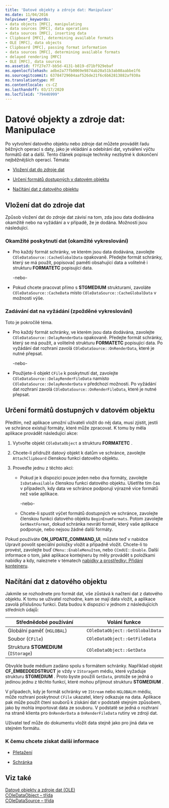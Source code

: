 ```yaml
---
title: 'Datové objekty a zdroje dat: Manipulace'
ms.date: 11/04/2016
helpviewer_keywords:
- data objects [MFC], manipulating
- data sources [MFC], data operations
- data sources [MFC], inserting data
- Clipboard [MFC], determining available formats
- OLE [MFC], data objects
- Clipboard [MFC], passing format information
- data sources [MFC], determining available formats
- delayed rendering [MFC]
- OLE [MFC], data sources
ms.assetid: f7f27e77-bb5d-4131-b819-d71bf929ebaf
ms.openlocfilehash: adbe2a77fb0069e9874ab20a51b3ab08aabbe1f6
ms.sourcegitcommit: 63784729604aaf526de21f6c6b62813882af930a
ms.translationtype: MT
ms.contentlocale: cs-CZ
ms.lasthandoff: 03/17/2020
ms.locfileid: "79446999"
---
```

# <a name="data-objects-and-data-sources-manipulation"></a>Datové objekty a zdroje dat: Manipulace

Po vytvoření datového objektu nebo zdroje dat můžete provádět řadu běžných operací s daty, jako je vkládání a odebírání dat, vytváření výčtu formátů dat a další. Tento článek popisuje techniky nezbytné k dokončení nejběžnějších operací. Témata:

- [Vložení dat do zdroje dat](#_core_inserting_data_into_a_data_source)

- [Určení formátů dostupných v datovém objektu](#_core_determining_the_formats_available_in_a_data_object)

- [Načítání dat z datového objektu](#_core_retrieving_data_from_a_data_object)

##  <a name="_core_inserting_data_into_a_data_source"></a>Vložení dat do zdroje dat

Způsob vložení dat do zdroje dat závisí na tom, zda jsou data dodávána okamžitě nebo na vyžádání a v případě, že je dodána. Možnosti jsou následující.

### <a name="supplying-data-immediately-immediate-rendering"></a>Okamžité poskytnutí dat (okamžité vykreslování)

- Pro každý formát schránky, ve kterém jsou data dodávána, zavolejte `COleDataSource::CacheGlobalData` opakovaně. Předejte formát schránky, který se má použít, popisovač paměti obsahující data a volitelně i strukturu **FORMATETC** popisující data.

     -nebo-

- Pokud chcete pracovat přímo s **STGMEDIUM** strukturami, zavoláte `COleDataSource::CacheData` místo `COleDataSource::CacheGlobalData` v možnosti výše.

### <a name="supplying-data-on-demand-delayed-rendering"></a>Zadávání dat na vyžádání (zpožděné vykreslování)

Toto je pokročilé téma.

- Pro každý formát schránky, ve kterém jsou data dodávána, zavolejte `COleDataSource::DelayRenderData` opakovaně. Předejte formát schránky, který se má použít, a volitelně strukturu **FORMATETC** popisující data. Po vyžádání dat rozhraní zavolá `COleDataSource::OnRenderData`, které je nutné přepsat.

     -nebo-

- Použijete-li objekt `CFile` k poskytnutí dat, zavolejte `COleDataSource::DelayRenderFileData` namísto `COleDataSource::DelayRenderData` v předchozí možnosti. Po vyžádání dat rozhraní zavolá `COleDataSource::OnRenderFileData`, které je nutné přepsat.

##  <a name="_core_determining_the_formats_available_in_a_data_object"></a>Určení formátů dostupných v datovém objektu

Předtím, než aplikace umožní uživateli vložit do něj data, musí zjistit, jestli ve schránce existují formáty, které může zpracovat. K tomu by měla aplikace provádět následující akce:

1. Vytvořte objekt `COleDataObject` a strukturu **FORMATETC** .

1. Chcete-li přidružit datový objekt k datům ve schránce, zavolejte `AttachClipboard` členskou funkci datového objektu.

1. Proveďte jednu z těchto akcí:

   - Pokud je k dispozici pouze jeden nebo dva formáty, zavolejte `IsDataAvailable` členskou funkci datového objektu. Ušetříte tím čas v případech, kdy data ve schránce podporují výrazně více formátů než vaše aplikace.

     \-nebo-

   - Chcete-li spustit výčet formátů dostupných ve schránce, zavolejte členskou funkci datového objektu `BeginEnumFormats`. Potom zavolejte `GetNextFormat`, dokud schránka nevrátí formát, který vaše aplikace podporuje, nebo nejsou žádné další formáty.

Pokud používáte **ON_UPDATE_COMMAND_UI**, můžete teď v nabídce Upravit povolit speciální položky vložit a případně vložit. Chcete-li to provést, zavolejte buď `CMenu::EnableMenuItem`, nebo `CCmdUI::Enable`. Další informace o tom, jaké aplikace kontejneru by měly provádět s položkami nabídky a kdy, naleznete v tématech [nabídky a prostředky: Přidání kontejneru](../mfc/menus-and-resources-container-additions.md).

##  <a name="_core_retrieving_data_from_a_data_object"></a>Načítání dat z datového objektu

Jakmile se rozhodnete pro formát dat, vše zůstává k načtení dat z datového objektu. K tomu se uživatel rozhodne, kam se mají data vložit, a aplikace zavolá příslušnou funkci. Data budou k dispozici v jednom z následujících středních údajů:

|Střednědobé používání|Volání funkce|
|------------|----------------------|
|Globální paměť (`HGLOBAL`)|`COleDataObject::GetGlobalData`|
|Soubor (`CFile`)|`COleDataObject::GetFileData`|
|Struktura **STGMEDIUM** (`IStorage`)|`COleDataObject::GetData`|

Obvykle bude médium zadáno spolu s formátem schránky. Například objekt **CF_EMBEDDEDSTRUCT** je vždy v `IStorage`m médiu, které vyžaduje strukturu **STGMEDIUM** . Proto byste použili `GetData`, protože se jedná o jedinou jednu z těchto funkcí, které mohou přijmout strukturu **STGMEDIUM** .

V případech, kdy je formát schránky ve `IStream` nebo `HGLOBAL`m médiu, může rozhraní poskytnout `CFile` ukazatel, který odkazuje na data. Aplikace pak může použít čtení souborů k získání dat v podstatě stejným způsobem, jako by mohla importovat data ze souboru. V podstatě se jedná o rozhraní na straně klienta pro `OnRenderData` a `OnRenderFileData` rutiny ve zdroji dat.

Uživatel teď může do dokumentu vložit data stejně jako pro jiná data ve stejném formátu.

### <a name="what-do-you-want-to-know-more-about"></a>K čemu chcete získat další informace

- [Přetažení](../mfc/drag-and-drop-ole.md)

- [Schránka](../mfc/clipboard.md)

## <a name="see-also"></a>Viz také

[Datové objekty a zdroje dat (OLE)](../mfc/data-objects-and-data-sources-ole.md)<br/>
[COleDataObject – třída](../mfc/reference/coledataobject-class.md)<br/>
[COleDataSource – třída](../mfc/reference/coledatasource-class.md)

